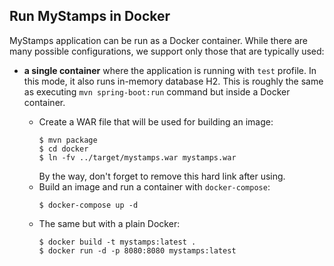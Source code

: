 ## Run MyStamps in Docker

MyStamps application can be run as a Docker container. While there are many
possible configurations, we support only those that are typically used:

* **a single container** where the application is running with `test` profile.
  In this mode, it also runs in-memory database H2. This is roughly the same as
  executing `mvn spring-boot:run` command but inside a Docker container.

  * Create a WAR file that will be used for building an image:
    ```console
    $ mvn package
    $ cd docker
    $ ln -fv ../target/mystamps.war mystamps.war
    ```
    By the way, don't forget to remove this hard link after using.
  * Build an image and run a container with `docker-compose`:
    ```console
    $ docker-compose up -d
    ```
  * The same but with a plain Docker:
    ```console
    $ docker build -t mystamps:latest .
    $ docker run -d -p 8080:8080 mystamps:latest
    ```

